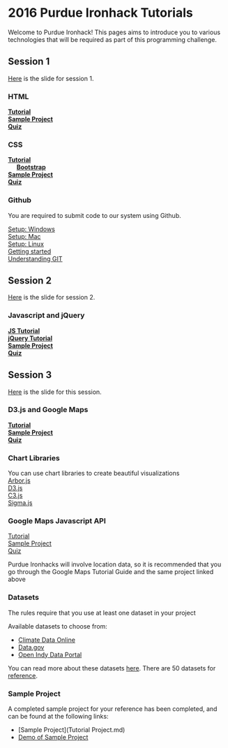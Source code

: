 # 2016 Purdue Ironhack Tutorials    

Welcome to Purdue Ironhack! This pages aims to introduce you to various technologies that will be required as part of this programming challenge.

## Session 1

[Here](https://drive.google.com/open?id=1ROow9rDdBPrJkhUaoTVEoPvAm8mr1j7Xm4oaQH2u-d4) is the slide for session 1.

### HTML
**[Tutorial](http://www.w3schools.com/html)** <br>
**[Sample Project](session1/html&css)** <br>
**[Quiz](https://goo.gl/9z5ekl)** <br>

### CSS
**[Tutorial](http://www.w3schools.com/css/)** <br>
&nbsp;&nbsp;&nbsp;&nbsp; **[Bootstrap](http://getbootstrap.com/)** <br>
**[Sample Project](session1/html&css)** <br>
**[Quiz](https://goo.gl/9z5ekl)** <br>

### Github

You are required to submit code to our system using Github. <br>

[Setup: Windows](session/Github/Github-Setup-For-Windows.md) <br>
[Setup: Mac](session/Github/Github-Setup-For-Mac.md) <br>
[Setup: Linux](session/Github/Github-Setup-For-Linux.md) <br>
[Getting started](session/Github/Github-Tutorial.md) <br>
[Understanding GIT](https://www.atlassian.com/git/tutorials/what-is-git)

## Session 2

[Here](https://drive.google.com/open?id=1OYDpDXJI_I0kP3_MwuqNwsVqt2wb_JwlGoz0Eo7id30) is the slide for session 2.

### Javascript and jQuery
**[JS Tutorial](http://www.w3schools.com/js/)** <br>
**[jQuery Tutorial](http://www.w3schools.com/jquery/)** <br>
**[Sample Project](session2/Javascript/example1.html)** <br>
**[Quiz](https://goo.gl/2SRfIk)** <br>

## Session 3

[Here](https://docs.google.com/presentation/d/1paSzazJEQV3jkrPDvGyM6wKifaGgkZwWRotKwvwMNy0/edit?usp=sharing) is the slide for this session.

### D3.js and Google Maps
**[Tutorial](https://github.com/d3/d3/wiki)** <br>
**[Sample Project](https://github.com/hermes95/D3-Tutorials)** <br>
**[Quiz](https://goo.gl/9jn9GV)** <br>

### Chart Libraries
You can use chart libraries to create beautiful visualizations <br>
[Arbor.js](http://arborjs.org) <br>
[D3.js](http://d3js.org)<br>
[C3.js](http://c3js.org)<br>
[Sigma.js](http://sigmajs.org)<br>

### Google Maps Javascript API
[Tutorial](https://developers.google.com/maps/documentation/javascript/tutorial) <br>
[Sample Project](https://developers.google.com/maps/documentation/javascript/earthquakes)<br>
[Quiz](https://goo.gl/9jn9GV)<br>

Purdue Ironhacks will involve location data, so it is recommended that you go through the Google Maps Tutorial Guide and the same project linked above

### Datasets

The rules require that you use at least one dataset in your project

Available datasets to choose from:
- [Climate Data Online](https://www.ncdc.noaa.gov/cdo-web)
- [Data.gov](https://www.data.gov)
- [Open Indy Data Portal](http://data.indy.gov/)

You can read more about these datasets [here](Datasets.md). There are 50 datasets for [reference](https://www.dropbox.com/s/0kjm8727voekzhb/verified50datasets.docx?dl=0).


### Sample Project    

A completed sample project for your reference has been completed, and can be found at the following links:
- [Sample Project](Tutorial Project.md)
- [Demo of Sample Project](http://rawgit.com/goldironhack/2017-Purdue-Ironhack-Tutorials/master/2017-Purdue-Ironhacks-Tutorial-Project.html)
